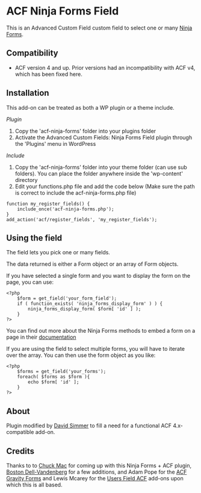 # ACF Ninja Forms Field

This is an Advanced Custom Field custom field to select one or many [Ninja Forms](http://www.ninjaforms.com/).

## Compatibility

* ACF version 4 and up. Prior versions had an incompatibility with ACF v4, which has been fixed here.

## Installation

This add-on can be treated as both a WP plugin or a theme include.

*Plugin*
1. Copy the 'acf-ninja-forms' folder into your plugins folder
2. Activate the Advanced Custom Fields: Ninja Forms Field plugin through the 'Plugins' menu in WordPress

*Include*
1. Copy the 'acf-ninja-forms' folder into your theme folder (can use sub folders). You can place the folder anywhere inside the 'wp-content' directory
2. Edit your functions.php file and add the code below (Make sure the path is correct to include the acf-ninja-forms.php file)

```
function my_register_fields() {
    include_once('acf-ninja-forms.php');
}
add_action('acf/register_fields', 'my_register_fields');
```

## Using the field

The field lets you pick one or many fields.

The data returned is either a Form object or an array of Form objects.

If you have selected a single form and you want to display the form on the page, you can use:

```
<?php
    $form = get_field('your_form_field');
    if ( function_exists( 'ninja_forms_display_form' ) ) {
        ninja_forms_display_form( $form[ 'id' ] );
    }
?>
```

You can find out more about the Ninja Forms methods to embed a form on a page in their [documentation](http://docs.ninjaforms.com/)

If you are using the field to select multiple forms, you will have to iterate over the array.  You can then use the form object as you like:

```
<?php
    $forms = get_field('your_forms');
    foreach( $forms as $form ){
        echo $form[ 'id' ];
    }
?>
```

## About

Plugin modified by [David Simmer](http://simmerdesigns.com) to fill a need for a functional ACF 4.x-compatible add-on.

## Credits

Thanks to to [Chuck Mac](https://chuckmacdev.com/) for coming up with this Ninja Forms + ACF plugin, [Boston Dell-Vandenberg](http://www.pomelodesign.com) for a few additions, and Adam Pope for the [ACF Gravity Forms](https://github.com/stormuk/Gravity-Forms-ACF-Field) and Lewis Mcarey for the [Users Field ACF](https://github.com/lewismcarey/User-Field-ACF-Add-on) add-ons upon which this is all based.
